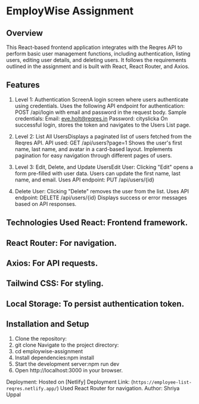 # EmployWise Assignment

## Overview
This React-based frontend application integrates with the Reqres API to perform basic user management functions, including authentication, listing users, editing user details, and deleting users. It follows the requirements outlined in the assignment and is built with React, React Router, and Axios.

## Features
1. Level 1: Authentication ScreenA login screen where users authenticate using credentials.
Uses the following API endpoint for authentication:
POST /api/login with email and password in the request body.
Sample credentials:
Email: eve.holt@reqres.in
Password: cityslicka
On successful login, stores the token and navigates to the Users List page.

2. Level 2: List All UsersDisplays a paginated list of users fetched from the Reqres API.
API used: GET /api/users?page=1
Shows the user's first name, last name, and avatar in a card-based layout.
Implements pagination for easy navigation through different pages of users.

3. Level 3: Edit, Delete, and Update UsersEdit User:
Clicking "Edit" opens a form pre-filled with user data.
Users can update the first name, last name, and email.
Uses API endpoint: PUT /api/users/{id}

4. Delete User:
Clicking "Delete" removes the user from the list.
Uses API endpoint: DELETE /api/users/{id}
Displays success or error messages based on API responses.


## Technologies Used React: Frontend framework.
## React Router: For navigation.
## Axios: For API requests.
## Tailwind CSS: For styling.
## Local Storage: To persist authentication token.

## Installation and Setup
1. Clone the repository:
2. git clone <repository-url>Navigate to the project directory:
3. cd employwise-assignment
4. Install dependencies:npm install
5. Start the development server:npm run dev
4. Open http://localhost:3000 in your browser.

Deployment: Hosted on [Netlify] 
Deployment Link: (`https://employee-list-reqres.netlify.app/`)
Used React Router for navigation.
Author: Shriya Uppal

